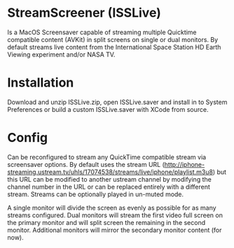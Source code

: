 StreamScreener (ISSLive)
=======

Is a MacOS Screensaver capable of streaming multiple Quicktime compatible content (AVKit) in split screens on single or dual monitors. By default streams live content from the International Space Station HD Earth Viewing experiment and/or NASA TV.

Installation
=======

Download and unzip ISSLive.zip, open ISSLive.saver and install in to System Preferences or build a custom ISSLive.saver with XCode from source.

Config
=======

Can be reconfigured to stream any QuickTime compatible stream via screensaver options. By default uses the stream URL (http://iphone-streaming.ustream.tv/uhls/17074538/streams/live/iphone/playlist.m3u8) but this URL can be modified to another ustream channel by modifying the channel number in the URL or can be replaced entirely with a different stream. Streams can be optionally played in un-muted mode.

A single monitor will divide the screen as evenly as possible for as many streams configured. Dual monitors will stream the first video full screen on the primary monitor and will split screen the remaining in the second monitor. Additional monitors will mirror the secondary monitor content (for now).